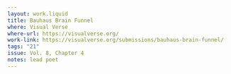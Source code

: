 ```yaml
---
layout: work.liquid
title: Bauhaus Brain Funnel
where: Visual Verse
where-url: https://visualverse.org/
work-link: https://visualverse.org/submissions/bauhaus-brain-funnel/
tags: "21"
issue: Vol. 8, Chapter 4
notes: lead poet
---
```

